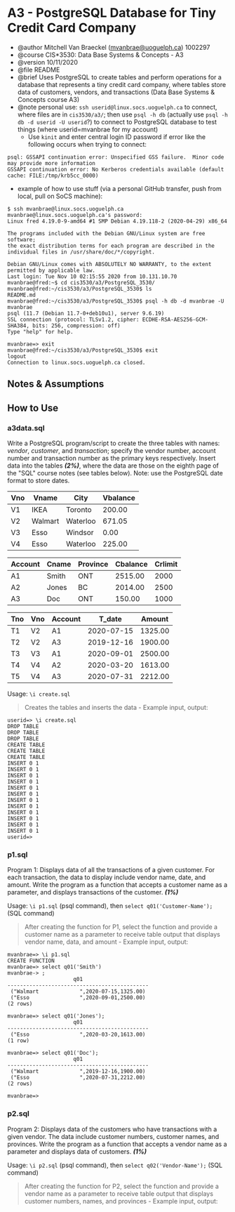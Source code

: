 # A3 - PostgreSQL Database for Tiny Credit Card Company

- @author Mitchell Van Braeckel (mvanbrae@uoguelph.ca) 1002297
- @course CIS*3530: Data Base Systems & Concepts - A3
- @version 10/11/2020
- @file README
- @brief Uses PostgreSQL to create tables and perform operations for a database that represents a tiny credit card company, where tables store data of customers, vendors, and transactions (Data Base Systems & Concepts course A3)
- @note personal use: `ssh userid@linux.socs.uoguelph.ca` to connect, where files are in `cis3530/a3/`; then use `psql -h db` (actually use `psql -h db -d userid -U userid`?) to connect to PostgreSQL database to test things (where userid=mvanbrae for my account)
  - Use `kinit` and enter central login ID password if error like the following occurs when trying to connect:

```text
psql: GSSAPI continuation error: Unspecified GSS failure.  Minor code may provide more information
GSSAPI continuation error: No Kerberos credentials available (default cache: FILE:/tmp/krb5cc_0000)
```

  - example of how to use stuff (via a personal GitHub transfer, push from local, pull on SoCS machine):

```terminal
$ ssh mvanbrae@linux.socs.uoguelph.ca
mvanbrae@linux.socs.uoguelph.ca's password:
Linux fred 4.19.0-9-amd64 #1 SMP Debian 4.19.118-2 (2020-04-29) x86_64

The programs included with the Debian GNU/Linux system are free software;
the exact distribution terms for each program are described in the
individual files in /usr/share/doc/*/copyright.

Debian GNU/Linux comes with ABSOLUTELY NO WARRANTY, to the extent
permitted by applicable law.
Last login: Tue Nov 10 02:15:55 2020 from 10.131.10.70
mvanbrae@fred:~$ cd cis3530/a3/PostgreSQL_3530/
mvanbrae@fred:~/cis3530/a3/PostgreSQL_3530$ ls
README.md
mvanbrae@fred:~/cis3530/a3/PostgreSQL_3530$ psql -h db -d mvanbrae -U mvanbrae
psql (11.7 (Debian 11.7-0+deb10u1), server 9.6.19)
SSL connection (protocol: TLSv1.2, cipher: ECDHE-RSA-AES256-GCM-SHA384, bits: 256, compression: off)
Type "help" for help.

mvanbrae=> exit
mvanbrae@fred:~/cis3530/a3/PostgreSQL_3530$ exit
logout
Connection to linux.socs.uoguelph.ca closed.
```

## Notes & Assumptions

## How to Use

### a3data.sql

Write a PostgreSQL program/script to create the three tables with names: *vendor*, *customer*, and *transaction*; specify the vendor number, account number and transaction number as the primary keys respectively.
Insert data into the tables ***(2%)***, where the data are those on the eighth page of the "SQL" course notes (see tables below). Note: use the PostgreSQL date format to store dates.

| **Vno** | Vname | City | Vbalance |
|---------|-------|------|----------|
| V1 | IKEA | Toronto | 200.00 |
| V2 | Walmart | Waterloo | 671.05 |
| V3 | Esso | Windsor | 0.00 |
| V4 | Esso | Waterloo | 225.00 |

| **Account** | Cname | Province | Cbalance | Crlimit |
|-------------|-------|----------|----------|---------|
| A1 | Smith | ONT | 2515.00 | 2000 |
| A2 | Jones | BC | 2014.00 | 2500 |
| A3 | Doc | ONT | 150.00 | 1000 |

| **Tno** | Vno | Account | T_date | Amount |
|---------|-----|---------|--------|--------|
| T1 | V2 | A1 | 2020-07-15 | 1325.00 |
| T2 | V2 | A3 | 2019-12-16 | 1900.00 |
| T3 | V3 | A1 | 2020-09-01 | 2500.00 |
| T4 | V4 | A2 | 2020-03-20 | 1613.00 |
| T5 | V4 | A3 | 2020-07-31 | 2212.00 |

Usage: `\i create.sql`

> Creates the tables and inserts the data - Example input, output:

```text
userid=> \i create.sql
DROP TABLE
DROP TABLE
DROP TABLE
CREATE TABLE
CREATE TABLE
CREATE TABLE
INSERT 0 1
INSERT 0 1
INSERT 0 1
INSERT 0 1
INSERT 0 1
INSERT 0 1
INSERT 0 1
INSERT 0 1
INSERT 0 1
INSERT 0 1
INSERT 0 1
INSERT 0 1
userid=> 
```

### p1.sql

Program 1: Displays data of all the transactions of a given customer. For each transaction, the data to display include vendor name, date, and amount. Write the program as a function that accepts a customer name as a parameter, and displays transactions of the customer. ***(1%)***

Usage: `\i p1.sql` (psql command), then `select q01('Customer-Name');` (SQL command)

> After creating the function for P1, select the function and provide a customer name as a parameter to receive table output that displays vendor name, data, and amount - Example input, output:

```text
mvanbrae=> \i p1.sql
CREATE FUNCTION
mvanbrae=> select q01('Smith')
mvanbrae-> ;
                     q01
---------------------------------------------
 ("Walmart             ",2020-07-15,1325.00)
 ("Esso                ",2020-09-01,2500.00)
(2 rows)

mvanbrae=> select q01('Jones');
                     q01
---------------------------------------------
 ("Esso                ",2020-03-20,1613.00)
(1 row)

mvanbrae=> select q01('Doc');
                     q01
---------------------------------------------
 ("Walmart             ",2019-12-16,1900.00)
 ("Esso                ",2020-07-31,2212.00)
(2 rows)

mvanbrae=>
```

### p2.sql

Program 2: Displays data of the customers who have transactions with a given vendor. The data include customer numbers, customer names, and provinces. Write the program as a function that accepts a vendor name as a parameter and displays data of customers. ***(1%)***

Usage: `\i p2.sql` (psql command), then `select q02('Vendor-Name');` (SQL command)

> After creating the function for P2, select the function and provide a vendor name as a parameter to receive table output that displays customer numbers, names, and provinces - Example input, output:

```text

```